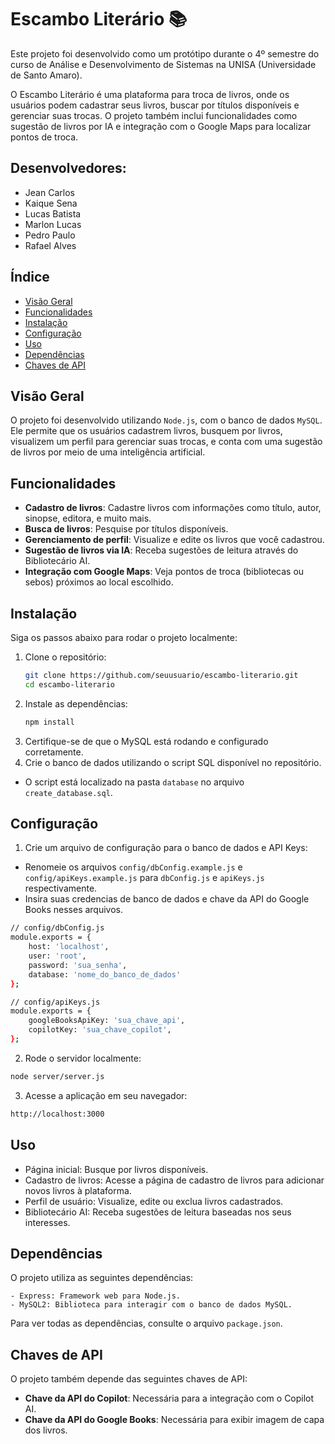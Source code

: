 # Escambo Literário 📚

Este projeto foi desenvolvido como um protótipo durante o 4º semestre do curso de Análise e Desenvolvimento de Sistemas na UNISA (Universidade de Santo Amaro).

O Escambo Literário é uma plataforma para troca de livros, onde os usuários podem cadastrar seus livros, buscar por títulos disponíveis e gerenciar suas trocas. O projeto também inclui funcionalidades como sugestão de livros por IA e integração com o Google Maps para localizar pontos de troca.

## Desenvolvedores:

- Jean Carlos
- Kaique Sena
- Lucas Batista
- Marlon Lucas
- Pedro Paulo
- Rafael Alves

## Índice

- [Visão Geral](#visão-geral)
- [Funcionalidades](#funcionalidades)
- [Instalação](#instalação)
- [Configuração](#configuração)
- [Uso](#uso)
- [Dependências](#dependências)
- [Chaves de API](#chaves-de-api)

## Visão Geral

O projeto foi desenvolvido utilizando `Node.js`, com o banco de dados `MySQL`. Ele permite que os usuários cadastrem livros, busquem por livros, visualizem um perfil para gerenciar suas trocas, e conta com uma sugestão de livros por meio de uma inteligência artificial.

## Funcionalidades

- **Cadastro de livros**: Cadastre livros com informações como título, autor, sinopse, editora, e muito mais.
- **Busca de livros**: Pesquise por títulos disponíveis.
- **Gerenciamento de perfil**: Visualize e edite os livros que você cadastrou.
- **Sugestão de livros via IA**: Receba sugestões de leitura através do Bibliotecário AI.
- **Integração com Google Maps**: Veja pontos de troca (bibliotecas ou sebos) próximos ao local escolhido.

## Instalação

Siga os passos abaixo para rodar o projeto localmente:

1. Clone o repositório:
   ```bash
   git clone https://github.com/seuusuario/escambo-literario.git
   cd escambo-literario
   ```
2. Instale as dependências:
   ```bash
   npm install
   ```
3. Certifique-se de que o MySQL está rodando e configurado corretamente.
4. Crie o banco de dados utilizando o script SQL disponível no repositório.

- O script está localizado na pasta `database` no arquivo `create_database.sql`.

## Configuração

1. Crie um arquivo de configuração para o banco de dados e API Keys:

- Renomeie os arquivos `config/dbConfig.example.js` e `config/apiKeys.example.js` para `dbConfig.js` e `apiKeys.js` respectivamente.
- Insira suas credencias de banco de dados e chave da API do Google Books nesses arquivos.

```bash
// config/dbConfig.js
module.exports = {
    host: 'localhost',
    user: 'root',
    password: 'sua_senha',
    database: 'nome_do_banco_de_dados'
};

// config/apiKeys.js
module.exports = {
    googleBooksApiKey: 'sua_chave_api',
    copilotKey: 'sua_chave_copilot',
};
```

2. Rode o servidor localmente:

```bash
node server/server.js
```

3. Acesse a aplicação em seu navegador:

```bash
http://localhost:3000
```

## Uso

- Página inicial: Busque por livros disponíveis.
- Cadastro de livros: Acesse a página de cadastro de livros para adicionar novos livros à plataforma.
- Perfil de usuário: Visualize, edite ou exclua livros cadastrados.
- Bibliotecário AI: Receba sugestões de leitura baseadas nos seus interesses.

## Dependências

O projeto utiliza as seguintes dependências:

    - Express: Framework web para Node.js.
    - MySQL2: Biblioteca para interagir com o banco de dados MySQL.

Para ver todas as dependências, consulte o arquivo `package.json`.

## Chaves de API

O projeto também depende das seguintes chaves de API:

- **Chave da API do Copilot**: Necessária para a integração com o Copilot AI.
- **Chave da API do Google Books**: Necessária para exibir imagem de capa dos livros.
